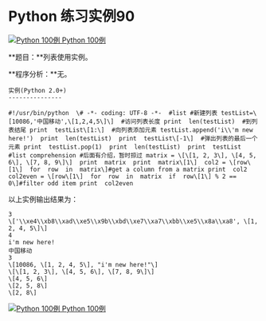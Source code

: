 Python 练习实例90
=============

 [![Python 100例](../images/up.gif) Python 100例](python-100-examples.html)

**题目：**列表使用实例。

**程序分析：**无。
```
实例(Python 2.0+)
---------------

#!/usr/bin/python  \# -*- coding: UTF-8 -*-  #list #新建列表 testList=\[10086,'中国移动',\[1,2,4,5\]\]  #访问列表长度 print  len(testList)  #到列表结尾 print  testList\[1:\]  #向列表添加元素 testList.append('i\\'m new here!')  print  len(testList)  print  testList\[-1\]  #弹出列表的最后一个元素 print  testList.pop(1)  print  len(testList)  print  testList  #list comprehension #后面有介绍，暂时掠过 matrix = \[\[1, 2, 3\], \[4, 5, 6\], \[7, 8, 9\]\]  print  matrix  print  matrix\[1\]  col2 = \[row\[1\]  for  row  in  matrix\]#get a column from a matrix print  col2  col2even = \[row\[1\]  for  row  in  matrix  if  row\[1\] % 2 == 0\]#filter odd item print  col2even
```
以上实例输出结果为：
```
3
\['\\xe4\\xb8\\xad\\xe5\\x9b\\xbd\\xe7\\xa7\\xbb\\xe5\\x8a\\xa8', \[1, 2, 4, 5\]\]
4
i'm new here!
中国移动
3
\[10086, \[1, 2, 4, 5\], "i'm new here!"\]
\[\[1, 2, 3\], \[4, 5, 6\], \[7, 8, 9\]\]
\[4, 5, 6\]
\[2, 5, 8\]
\[2, 8\]
```
 [![Python 100例](../images/up.gif) Python 100例](python-100-examples.html)